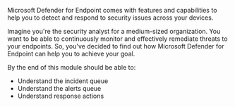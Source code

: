 Microsoft Defender for Endpoint comes with features and capabilities to help you to detect and respond to security issues across your devices.

Imagine you're the security analyst for a medium-sized organization. You want to be able to continuously monitor and effectively remediate threats to your endpoints. So, you've decided to find out how Microsoft Defender for Endpoint can help you to achieve your goal.

By the end of this module should be able to:

- Understand the incident queue
- Understand the alerts queue
- Understand response actions
